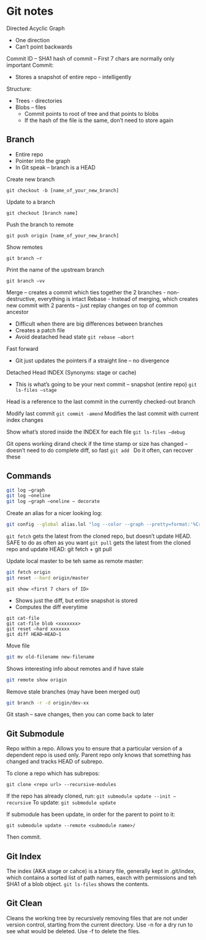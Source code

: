 # Git notes

Directed Acyclic Graph
*	One direction
*	Can’t point backwards

Commit ID – SHA1 hash of commit – First 7 chars are normally only important
Commit:
* Stores a snapshot of entire repo - intelligently

Structure:
* Trees - directories
* Blobs – files
  * Commit points to root of tree and that points to blobs
  * If the hash of the file is the same, don’t need to store again

## Branch

* Entire repo
* Pointer into the graph
* In Git speak – branch is a HEAD 

Create new branch
```
git checkout -b [name_of_your_new_branch]
```

Update to a branch
```
git checkout [branch name]
```

Push the branch to remote
```
git push origin [name_of_your_new_branch]
```

Show remotes
```
git branch –r
```

Print the name of the upstream branch
```
git branch –vv 
```

Merge – creates a commit which ties together the 2 branches - non-destructive, everything is intact
Rebase - Instead of merging, which creates new commit with 2 parents – just replay changes on top of common ancestor
* Difficult when there are big differences between branches
* Creates a patch file
* Avoid deatached head state ```git rebase –abort```

Fast forward
* Git just updates the pointers if a straight line – no divergence

Detached Head
INDEX (Synonyms: stage or cache) 
* This is what’s going to be your next commit – snapshot (entire repo)
```git ls-files –stage```

Head is a reference to the last commit in the currently checked-out branch

Modify last commit
```git commit -amend``` Modifies the last commit with current index changes

Show what’s stored inside the INDEX for each file
```git ls-files –debug```

Git opens working dirand check if the time stamp or size has changed – doesn’t need to do complete diff, so fast
```git add ``` Do it often, can recover these

## Commands
```bash
git log –graph
git log –oneline
git log –graph –oneline – decorate
```
Create an alias for a nicer looking log:
```bash
git config --global alias.lol "log --color --graph --pretty=format:'%Cred%h%Creset -%C(yellow)%d%Creset %s %Cgreen(%cr) %C(bold blue)<%an>%Creset' --abbrev-commit"
```

```git fetch``` gets the latest from the cloned repo, but doesn’t update HEAD. SAFE to do as often as you want
```git pull``` gets the latest from the cloned repo and update HEAD: git fetch + git pull

Update local master to be teh same as remote master:
```bash
git fetch origin
git reset --hard origin/master
```

```git show <first 7 chars of ID>```
*	Shows just the diff, but entire snapshot is stored
*	Computes the diff everytime

```
git cat-file 
git cat-file blob <xxxxxxx>
git reset –hard xxxxxxx
git diff HEAD—HEAD~1
```

Move file
```bash
git mv old-filename new-filename
```

Shows interesting info about remotes and if have stale
```bash
git remote show origin
```

Remove stale branches (may have been merged out)
```bash
git branch -r -d origin/dev-xx
```

Git stash – save changes, then you can come back to later

## Git Submodule
Repo within a repo. Allows you to ensure that a particular version of a dependent repo is used only.
Parent repo only knows that something has changed and tracks HEAD of subrepo.

To clone a repo which has subrepos: 
```
git clone <repo url> --recursive-modules
```

If the repo has already cloned, run: ```git submodule update --init –recursive```
To update: ```git submodule update```

If submodule has been update, in order for the parent to point to it:
```
git submodule update --remote <submodule name>/
```
Then commit.

## Git Index
The index (AKA stage or cahce)  is a binary file, generally kept in .git/index, which contains a sorted list of path names, eaxch with permissions and teh SHA1 of a blob object. ```git ls-files``` shows the contents.

## Git Clean
Cleans the working tree by recursively removing files that are not under version control, starting from the current directory. Use -n for a dry run to see what would be deleted. Use -f to delete the files.

